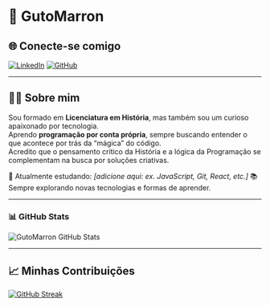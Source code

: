 # 👋 GutoMarron

## 🌐 Conecte-se comigo

[![LinkedIn](https://img.shields.io/badge/LinkedIn-0077B5?style=for-the-badge&logo=linkedin&logoColor=white)](https://www.linkedin.com/in/gustavo-marron-menezes-273b2966/)
[![GitHub](https://img.shields.io/badge/GitHub-GutoMarron-100000?style=for-the-badge&logo=github&logoColor=white)](https://github.com/GutoMarron)

---

## 👨‍🏫 Sobre mim

Sou formado em **Licenciatura em História**, mas também sou um curioso apaixonado por tecnologia.  
Aprendo **programação por conta própria**, sempre buscando entender o que acontece por trás da “mágica” do código.  
Acredito que o pensamento crítico da História e a lógica da Programação se complementam na busca por soluções criativas.

🚀 Atualmente estudando: *[adicione aqui: ex. JavaScript, Git, React, etc.]*
📚 Sempre explorando novas tecnologias e formas de aprender.



---

### 📊 GitHub Stats

![GutoMarron GitHub Stats](https://github-readme-stats.vercel.app/api?username=GutoMarron&show_icons=true&theme=orange&hide_title=true)

---

## 📈 Minhas Contribuições

[![GitHub Streak](https://streak-stats.demolab.com?user=GutoMarron&theme=orange&hide_border=true)](https://git.io/streak-stats)
